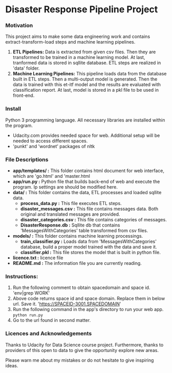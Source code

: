 # Disaster Response Pipeline Project
### Motivation
This project aims to make some data engineering work and contains extract-transform-load steps and machine learning pipelines. 
1. **ETL Pipelines:** Data is extracted from given csv files. Then they are transformed to be trained in a machine learning model. At last, tranformed data is stored in sqllite database. ETL steps are realized in 'data' folder.
1. **Machine Learning Pipelines:** This pipeline loads data from the database built in ETL steps. Then a multi-output model is generated. Then the data is trained with this et-itf model and the results are evaluated with classification  report. At last, model is stored in a pkl file to be used in front-end.
### Install
Python 3 programming language. All necessary libraries are installed within the program.
* Udacity.com provides needed space for web. Additional setup will be needed to access different spaces.
* 'punkt' and 'wordnet' packages of nltk
### File Descriptions
* **app/templates/ :** This folder contains html document for web interface, which are 'go.html' and 'master.html
* **app/run.py :** Python file that builds back-end of web and execute the program. Ip settings are should be modified here.
* **data/ :** This folder contains the data, ETL processes and loaded sqllite data.
    * **process_data.py :** This file executes ETL steps.
    * **disaster_messages.csv :** This file contains messages data. Both original and translated messages are provided.
    * **disaster_categories.csv :** This file contains categories of messages.
    * **DisasterResponse.db :** Sqllite db that contains 'MessagesWithCategories' table transformed from csv files.
* **models/ :** This folder contains machine learning processings.
    * **train_classifier.py :** Loads data from 'MessagesWithCategories' database, build a proper model trained with the data and save it.
    * **classifier.pkl :** This file stores the model that is built in python file.
 * **licence.txt :** licence file
 * **README.md :** The information file you are currently reading.
 ### Instructions:
1. Run the following comment to obtain spacedomain and space id.
    'env|grep WORK'
1. Above code returns space id and space domain. Replace them in below url. Save it.
    'https://SPACEID-3001.SPACEDOMAIN'
1. Run the following command in the app's directory to run your web app.
    `python run.py`
1. Go to the url found in second matter.
### Licences and Acknowledgements
Thanks to Udacity for Data Science course project. Furthermore, thanks to providers of this open to data to give the opportunity explore new areas.

Please warn me about my mistakes or do not hesitate to give inspiring ideas.

